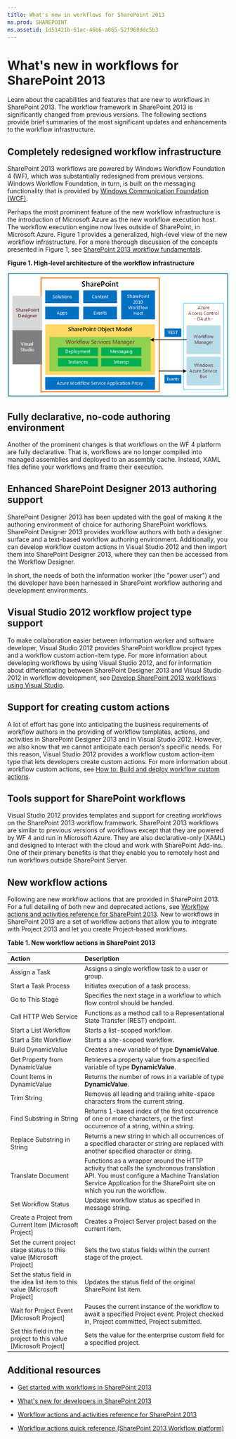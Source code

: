 ```yaml
---
title: What's new in workflows for SharePoint 2013
ms.prod: SHAREPOINT
ms.assetid: 1d51421b-61ac-46b6-a865-52f968ddc5b3
---
```



# What's new in workflows for SharePoint 2013
Learn about the capabilities and features that are new to workflows in SharePoint 2013.
The workflow framework in SharePoint 2013 is significantly changed from previous versions. The following sections provide brief summaries of the most significant updates and enhancements to the workflow infrastructure.
  
    
    


## Completely redesigned workflow infrastructure
<a name="SP15Whatsnewinworflow_infrastructure"> </a>

SharePoint 2013 workflows are powered by Windows Workflow Foundation 4 (WF), which was substantially redesigned from previous versions. Windows Workflow Foundation, in turn, is built on the messaging functionality that is provided by  [Windows Communication Foundation (WCF)](http://msdn.microsoft.com/en-us/netframework/aa663324).
  
    
    
Perhaps the most prominent feature of the new workflow infrastructure is the introduction of Microsoft Azure as the new workflow execution host. The workflow execution engine now lives outside of SharePoint, in Microsoft Azure. Figure 1 provides a generalized, high-level view of the new workflow infrastructure. For a more thorough discussion of the concepts presented in Figure 1, see  [SharePoint 2013 workflow fundamentals](sharepoint-2013-workflow-fundamentals.md).
  
    
    

**Figure 1. High-level architecture of the workflow infrastructure**

  
    
    

  
    
    
![High-level workflow architecture](images/wfArchitecture1.png)
  
    
    

  
    
    

  
    
    

## Fully declarative, no-code authoring environment
<a name="SP15Whatsnewinworflow_environment"> </a>

Another of the prominent changes is that workflows on the WF 4 platform are fully declarative. That is, workflows are no longer compiled into managed assemblies and deployed to an assembly cache. Instead, XAML files define your workflows and frame their execution.
  
    
    

## Enhanced SharePoint Designer 2013 authoring support
<a name="SP15Whatsnewinworflow_SPDauthoring"> </a>

SharePoint Designer 2013 has been updated with the goal of making it the authoring environment of choice for authoring SharePoint workflows. SharePoint Designer 2013 provides workflow authors with both a designer surface and a text-based workflow authoring environment. Additionally, you can develop workflow custom actions in Visual Studio 2012 and then import them into SharePoint Designer 2013, where they can then be accessed from the Workflow Designer.
  
    
    
In short, the needs of both the information worker (the "power user") and the developer have been harnessed in SharePoint workflow authoring and development environments.
  
    
    

## Visual Studio 2012 workflow project type support
<a name="SP15Whatsnewinworflow_VSworkflow"> </a>

To make collaboration easier between information worker and software developer, Visual Studio 2012 provides SharePoint workflow project types and a workflow custom action-item type. For more information about developing workflows by using Visual Studio 2012, and for information about differentiating between SharePoint Designer 2013 and Visual Studio 2012 in workflow development, see  [Develop SharePoint 2013 workflows using Visual Studio](develop-sharepoint-2013-workflows-using-visual-studio.md).
  
    
    

## Support for creating custom actions
<a name="SP15Whatsnewinworflow_customactions"> </a>

A lot of effort has gone into anticipating the business requirements of workflow authors in the providing of workflow templates, actions, and activities in SharePoint Designer 2013 and in Visual Studio 2012. However, we also know that we cannot anticipate each person's specific needs. For this reason, Visual Studio 2012 provides a workflow custom action-item type that lets developers create custom actions. For more information about workflow custom actions, see  [How to: Build and deploy workflow custom actions](how-to-build-and-deploy-workflow-custom-actions.md).
  
    
    

## Tools support for SharePoint workflows
<a name="SP15Whatsnewinworflow_Tools"> </a>

Visual Studio 2012 provides templates and support for creating workflows on the SharePoint 2013 workflow framework. SharePoint 2013 workflows are similar to previous versions of workflows except that they are powered by WF 4 and run in Microsoft Azure. They are also declarative-only (XAML) and designed to interact with the cloud and work with SharePoint Add-ins. One of their primary benefits is that they enable you to remotely host and run workflows outside SharePoint Server.
  
    
    

## New workflow actions
<a name="SP15Whatsnewinworflow_Newwfactions"> </a>

Following are new workflow actions that are provided in SharePoint 2013. For a full detailing of both new and deprecated actions, see  [Workflow actions and activities reference for SharePoint 2013](workflow-actions-and-activities-reference-for-sharepoint-2013.md). New to workflows in SharePoint 2013 are a set of workflow actions that allow you to integrate with Project 2013 and let you create Project-based workflows.
  
    
    

**Table 1. New workflow actions in SharePoint 2013**


|**Action**|**Description**|
|:-----|:-----|
|Assign a Task |Assigns a single workflow task to a user or group. |
|Start a Task Process |Initiates execution of a task process. |
|Go to This Stage |Specifies the next stage in a workflow to which flow control should be handed. |
|Call HTTP Web Service |Functions as a method call to a Representational State Transfer (REST) endpoint. |
|Start a List Workflow |Starts a list-scoped workflow. |
|Start a Site Workflow |Starts a site-scoped workflow. |
|Build DynamicValue |Creates a new variable of type **DynamicValue**. |
|Get Property from DynamicValue |Retrieves a property value from a specified variable of type **DynamicValue**. |
|Count Items in DynamicValue |Returns the number of rows in a variable of type **DynamicValue**. |
|Trim String |Removes all leading and trailing white-space characters from the current string. |
|Find Substring in String |Returns 1-based index of the first occurrence of one or more characters, or the first occurrence of a string, within a string. |
|Replace Substring in String |Returns a new string in which all occurrences of a specified character or string are replaced with another specified character or string. |
|Translate Document |Functions as a wrapper around the HTTP activity that calls the synchronous translation API. You must configure a Machine Translation Service Application for the SharePoint site on which you run the workflow. |
|Set Workflow Status |Updates workflow status as specified in message string. |
|Create a Project from Current Item [Microsoft Project] |Creates a Project Server project based on the current item. |
|Set the current project stage status to this value [Microsoft Project] |Sets the two status fields within the current stage of the project. |
|Set the status field in the idea list item to this value [Microsoft Project] |Updates the status field of the original SharePoint list item. |
|Wait for Project Event [Microsoft Project] |Pauses the current instance of the workflow to await a specified Project event: Project checked in, Project committed, Project submitted. |
|Set this field in the project to this value [Microsoft Project] |Sets the value for the enterprise custom field for a specified project. |
   

## Additional resources
<a name="SP15Whatsnewinworflow_Addresources"> </a>


-  [Get started with workflows in SharePoint 2013](get-started-with-workflows-in-sharepoint-2013.md)
    
  
-  [What's new for developers in SharePoint 2013](what’s-new-for-developers-in-sharepoint-2013.md)
    
  
-  [Workflow actions and activities reference for SharePoint 2013](workflow-actions-and-activities-reference-for-sharepoint-2013.md)
    
  
-  [Workflow actions quick reference (SharePoint 2013 Workflow platform)](workflow-actions-quick-reference-sharepoint-2013-workflow-platform.md)
    
  


